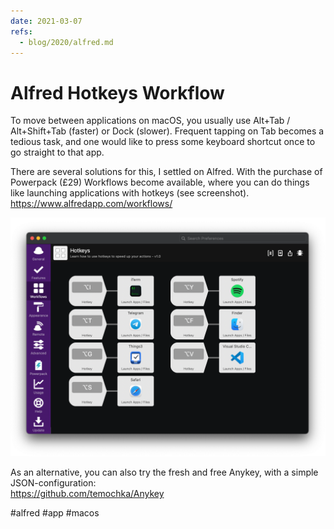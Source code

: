 ```yaml
---
date: 2021-03-07
refs:
  - blog/2020/alfred.md
---
```


# Alfred Hotkeys Workflow

To move between applications on macOS, you usually use Alt+Tab / Alt+Shift+Tab (faster) or Dock (slower). Frequent tapping on Tab becomes a tedious task, and one would like to press some keyboard shortcut once to go straight to that app.

There are several solutions for this, I settled on Alfred. With the purchase of Powerpack (£29) Workflows become available, where you can do things like launching applications with hotkeys (see screenshot).  
https://www.alfredapp.com/workflows/

![Alfred Hotkeys Workflow](alfred-hotkeys.png "Alfred Hotkeys Workflow")

As an alternative, you can also try the fresh and free Anykey, with a simple JSON-configuration:  
https://github.com/temochka/Anykey

#alfred #app #macos
